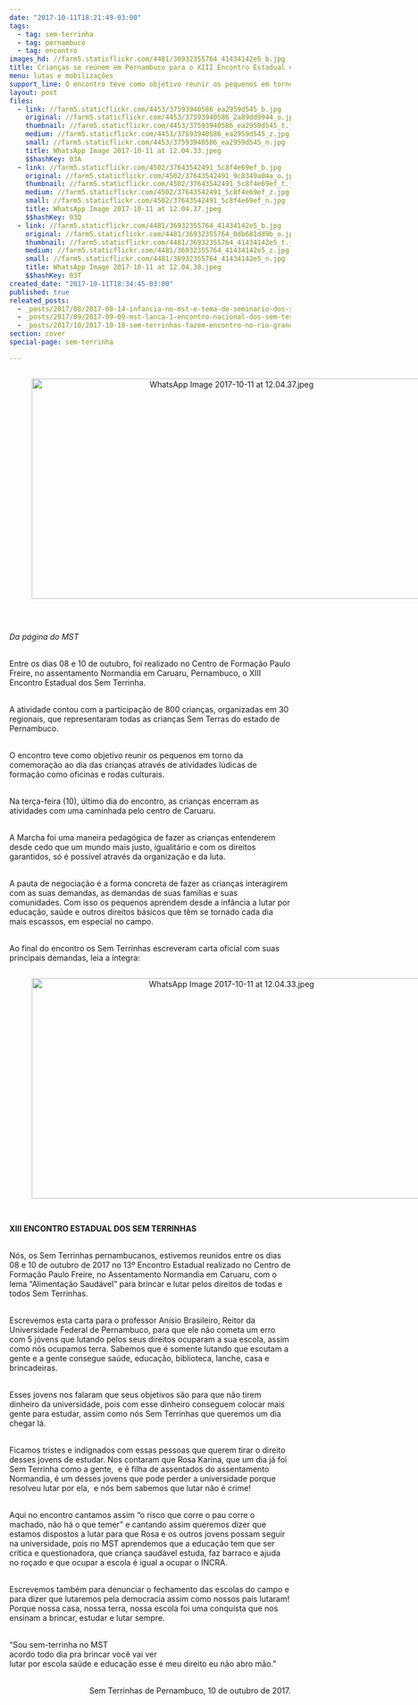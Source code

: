 ```yaml
---
date: "2017-10-11T18:21:49-03:00"
tags:
  - tag: sem-terrinha
  - tag: pernambuco
  - tag: encontro
images_hd: //farm5.staticflickr.com/4481/36932355764_41434142e5_b.jpg
title: Crianças se reúnem em Pernambuco para o XIII Encontro Estadual dos Sem Terrinha
menu: lutas e mobilizações
support_line: O encontro teve como objetivo reunir os pequenos em torno da comemoração ao dia das crianças através de atividades lúdicas de formação como oficinas e rodas culturais
layout: post
files:
  - link: //farm5.staticflickr.com/4453/37593940586_ea2959d545_b.jpg
    original: //farm5.staticflickr.com/4453/37593940586_2a89dd9944_o.jpg
    thumbnail: //farm5.staticflickr.com/4453/37593940586_ea2959d545_t.jpg
    medium: //farm5.staticflickr.com/4453/37593940586_ea2959d545_z.jpg
    small: //farm5.staticflickr.com/4453/37593940586_ea2959d545_n.jpg
    title: WhatsApp Image 2017-10-11 at 12.04.33.jpeg
    $$hashKey: 03A
  - link: //farm5.staticflickr.com/4502/37643542491_5c8f4e69ef_b.jpg
    original: //farm5.staticflickr.com/4502/37643542491_9c8349a04a_o.jpg
    thumbnail: //farm5.staticflickr.com/4502/37643542491_5c8f4e69ef_t.jpg
    medium: //farm5.staticflickr.com/4502/37643542491_5c8f4e69ef_z.jpg
    small: //farm5.staticflickr.com/4502/37643542491_5c8f4e69ef_n.jpg
    title: WhatsApp Image 2017-10-11 at 12.04.37.jpeg
    $$hashKey: 03Q
  - link: //farm5.staticflickr.com/4481/36932355764_41434142e5_b.jpg
    original: //farm5.staticflickr.com/4481/36932355764_0db681dd9b_o.jpg
    thumbnail: //farm5.staticflickr.com/4481/36932355764_41434142e5_t.jpg
    medium: //farm5.staticflickr.com/4481/36932355764_41434142e5_z.jpg
    small: //farm5.staticflickr.com/4481/36932355764_41434142e5_n.jpg
    title: WhatsApp Image 2017-10-11 at 12.04.38.jpeg
    $$hashKey: 03T
created_date: "2017-10-11T18:34:45-03:00"
published: true
releated_posts:
  - _posts/2017/08/2017-08-14-infancia-no-mst-e-tema-de-seminario-dos-sem-terrinha-no-espirito-santo.md
  - _posts/2017/09/2017-09-09-mst-lanca-1-encontro-nacional-dos-sem-terrinha-em-brasilia.md
  - _posts/2017/10/2017-10-10-sem-terrinhas-fazem-encontro-no-rio-grande-do-sul.md
section: cover
special-page: sem-terrinha

---
```

<div style="text-align:center">
<figure class="image" style="display:inline-block"><img alt="WhatsApp Image 2017-10-11 at 12.04.37.jpeg" height="394" src="//farm5.staticflickr.com/4502/37643542491_5c8f4e69ef_b.jpg" width="700" />
<figcaption></figcaption>
</figure>
</div>

<p>&nbsp;</p>

<p><em>Da p&aacute;gina do MST&nbsp;</em></p>

<p><br />
Entre os dias 08 e 10 de outubro, foi realizado no Centro de Forma&ccedil;&atilde;o Paulo Freire, no assentamento Normandia em Caruaru, Pernambuco, o XIII Encontro Estadual dos Sem Terrinha.&nbsp;</p>

<p><br />
A atividade contou com a participa&ccedil;&atilde;o de 800 crian&ccedil;as, organizadas em 30 regionais, que representaram todas as crian&ccedil;as Sem Terras do estado de Pernambuco.</p>

<p><br />
O encontro teve como objetivo reunir os pequenos em torno da comemora&ccedil;&atilde;o ao dia das crian&ccedil;as atrav&eacute;s de atividades l&uacute;dicas de forma&ccedil;&atilde;o como oficinas e rodas culturais.</p>

<p><br />
Na ter&ccedil;a-feira (10), &uacute;ltimo dia do encontro, as crian&ccedil;as encerram as atividades com uma caminhada pelo centro de Caruaru.&nbsp;</p>

<p><br />
A Marcha foi uma maneira pedag&oacute;gica de fazer as crian&ccedil;as entenderem desde cedo que um mundo mais justo, igualit&aacute;rio e com os direitos garantidos, s&oacute; &eacute; poss&iacute;vel atrav&eacute;s da organiza&ccedil;&atilde;o e da luta.&nbsp;</p>

<p><br />
A pauta de negocia&ccedil;&atilde;o &eacute; a forma concreta de fazer as crian&ccedil;as interagirem com as suas demandas, as demandas de suas fam&iacute;lias e suas comunidades. Com isso os pequenos aprendem desde a inf&acirc;ncia a lutar por educa&ccedil;&atilde;o, sa&uacute;de e outros direitos b&aacute;sicos que t&ecirc;m se tornado cada dia mais escassos, em especial no campo.&nbsp;&nbsp;</p>

<p><br />
Ao final do encontro os Sem Terrinhas escreveram carta oficial com suas principais demandas, leia a &iacute;ntegra:&nbsp;</p>

<div style="text-align:center">
<figure class="image" style="display:inline-block"><img alt="WhatsApp Image 2017-10-11 at 12.04.33.jpeg" height="394" src="//farm5.staticflickr.com/4453/37593940586_ea2959d545_b.jpg" width="700" />
<figcaption></figcaption>
</figure>
</div>

<p><br />
<strong>XIII ENCONTRO ESTADUAL DOS SEM TERRINHAS</strong></p>

<p><br />
N&oacute;s, os Sem Terrinhas pernambucanos, estivemos reunidos entre os dias 08 e 10 de outubro de 2017 no 13&ordm; Encontro Estadual realizado no Centro de Forma&ccedil;&atilde;o Paulo Freire, no Assentamento Normandia em Caruaru, com o lema &ldquo;Alimenta&ccedil;&atilde;o Saud&aacute;vel&rdquo; para brincar e lutar pelos direitos de todas e todos Sem Terrinhas.</p>

<p><br />
Escrevemos esta carta para o professor An&iacute;sio Brasileiro, Reitor da Universidade Federal de Pernambuco, para que ele n&atilde;o cometa um erro com 5 j&oacute;vens que lutando pelos seus direitos ocuparam a sua escola, assim como n&oacute;s ocupamos terra. Sabemos que &eacute; somente lutando que escutam a gente e a gente consegue sa&uacute;de, educa&ccedil;&atilde;o, biblioteca, lanche, casa e brincadeiras.</p>

<p><br />
Esses jovens nos falaram que seus objetivos s&atilde;o para que n&atilde;o tirem dinheiro da universidade, pois com esse dinheiro conseguem colocar mais gente para estudar, assim como n&oacute;s Sem Terrinhas que queremos um dia chegar l&aacute;.</p>

<p><br />
Ficamos tristes e indignados com essas pessoas que querem tirar o direito desses jovens de estudar. Nos contaram que Rosa Karina, que um dia j&aacute; foi Sem Terrinha como a gente,&nbsp; e &eacute; filha de assentados do assentamento Normandia, &eacute; um desses jovens que pode perder a universidade porque resolveu lutar por ela,&nbsp; e n&oacute;s bem sabemos que lutar n&atilde;o &eacute; crime!</p>

<p><br />
Aqui no encontro cantamos assim &ldquo;o risco que corre o pau corre o machado, n&atilde;o h&aacute; o que temer&rdquo; e cantando assim queremos dizer que estamos dispostos a lutar para que Rosa e os outros jovens possam seguir na universidade, pois no MST aprendemos que a educa&ccedil;&atilde;o tem que ser cr&iacute;tica e questionadora, que crian&ccedil;a saud&aacute;vel estuda, faz barraco e ajuda no ro&ccedil;ado e que ocupar a escola &eacute; igual a ocupar o INCRA.&nbsp;</p>

<p><br />
Escrevemos tamb&eacute;m para denunciar o fechamento das escolas do campo e para dizer que lutaremos pela democracia assim como nossos pais lutaram! Porque nossa casa, nossa terra, nossa escola foi uma conquista que nos ensinam a brincar, estudar e lutar sempre.</p>

<p><br />
&ldquo;Sou sem-terrinha no MST<br />
acordo todo dia pra brincar voc&ecirc; vai ver<br />
lutar por escola sa&uacute;de e educa&ccedil;&atilde;o esse &eacute; meu direito eu n&atilde;o abro m&atilde;o.&rdquo;</p>

<p style="text-align: right;"><br />
Sem Terrinhas de Pernambuco, 10 de outubro de 2017.</p>
